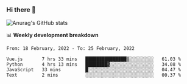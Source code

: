 ### Hi there 👋
![Anurag's GitHub stats](https://github-readme-stats.vercel.app/api?username=jami1024&show_icons=true&theme=radical)

📊 **Weekly development breakdown**
<!--START_SECTION:waka-->
```text
From: 18 February, 2022 - To: 25 February, 2022

Vue.js       7 hrs 33 mins   ███████████████▒░░░░░░░░░   61.03 % 
Python       4 hrs 13 mins   ████████▓░░░░░░░░░░░░░░░░   34.08 % 
JavaScript   33 mins         █░░░░░░░░░░░░░░░░░░░░░░░░   04.47 % 
Text         2 mins          ░░░░░░░░░░░░░░░░░░░░░░░░░   00.37 % 
```
<!--END_SECTION:waka-->
<!--
**jami1024/jami1024** is a ✨ _special_ ✨ repository because its `README.md` (this file) appears on your GitHub profile.

Here are some ideas to get you started:

- 🔭 I’m currently working on ...
- 🌱 I’m currently learning ...
- 👯 I’m looking to collaborate on ...
- 🤔 I’m looking for help with ...
- 💬 Ask me about ...
- 📫 How to reach me: ...
- 😄 Pronouns: ...
- ⚡ Fun fact: ...
-->
